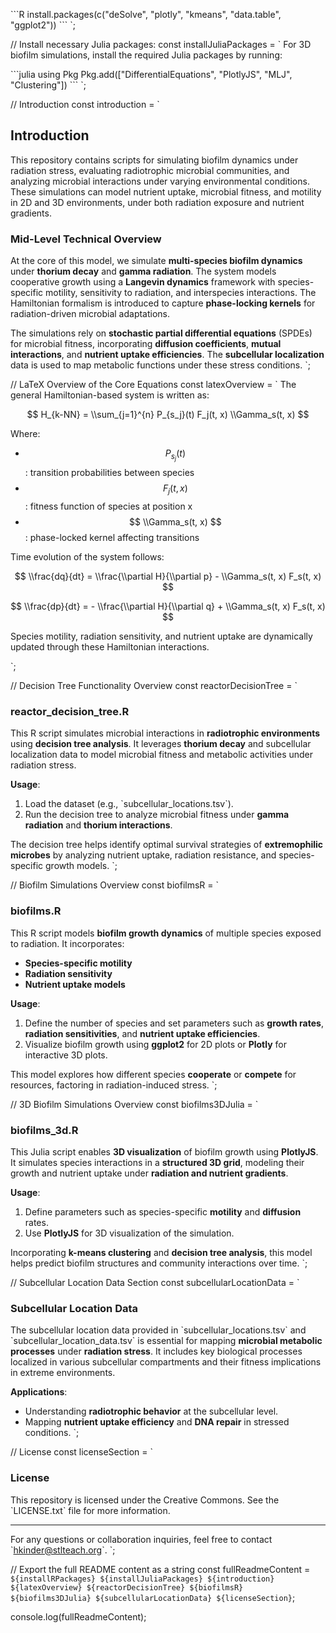 \`\`\`R
install.packages(c("deSolve", "plotly", "kmeans", "data.table", "ggplot2"))
\`\`\`
`;

// Install necessary Julia packages:
const installJuliaPackages = `
For 3D biofilm simulations, install the required Julia packages by running:

\`\`\`julia
using Pkg
Pkg.add(["DifferentialEquations", "PlotlyJS", "MLJ", "Clustering"])
\`\`\`
`;

// Introduction
const introduction = `
## Introduction

This repository contains scripts for simulating biofilm dynamics under radiation stress, evaluating radiotrophic microbial communities, and analyzing microbial interactions under varying environmental conditions. These simulations can model nutrient uptake, microbial fitness, and motility in 2D and 3D environments, under both radiation exposure and nutrient gradients.

### Mid-Level Technical Overview

At the core of this model, we simulate **multi-species biofilm dynamics** under **thorium decay** and **gamma radiation**. The system models cooperative growth using a **Langevin dynamics** framework with species-specific motility, sensitivity to radiation, and interspecies interactions. The Hamiltonian formalism is introduced to capture **phase-locking kernels** for radiation-driven microbial adaptations.

The simulations rely on **stochastic partial differential equations** (SPDEs) for microbial fitness, incorporating **diffusion coefficients**, **mutual interactions**, and **nutrient uptake efficiencies**. The **subcellular localization** data is used to map metabolic functions under these stress conditions.
`;

// LaTeX Overview of the Core Equations
const latexOverview = `
The general Hamiltonian-based system is written as:

$$ H_{k-NN} = \\sum_{j=1}^{n} P_{s_j}(t) F_j(t, x) \\Gamma_s(t, x) $$

Where:
- $$ P_{s_j}(t) $$: transition probabilities between species
- $$ F_j(t, x) $$: fitness function of species at position x
- $$ \\Gamma_s(t, x) $$: phase-locked kernel affecting transitions

Time evolution of the system follows:

$$ \\frac{dq}{dt} = \\frac{\\partial H}{\\partial p} - \\Gamma_s(t, x) F_s(t, x) $$

$$ \\frac{dp}{dt} = - \\frac{\\partial H}{\\partial q} + \\Gamma_s(t, x) F_s(t, x) $$

Species motility, radiation sensitivity, and nutrient uptake are dynamically updated through these Hamiltonian interactions.

`;

// Decision Tree Functionality Overview
const reactorDecisionTree = `
### reactor_decision_tree.R

This R script simulates microbial interactions in **radiotrophic environments** using **decision tree analysis**. It leverages **thorium decay** and subcellular localization data to model microbial fitness and metabolic activities under radiation stress.

**Usage**:
1. Load the dataset (e.g., \`subcellular_locations.tsv\`).
2. Run the decision tree to analyze microbial fitness under **gamma radiation** and **thorium interactions**.

The decision tree helps identify optimal survival strategies of **extremophilic microbes** by analyzing nutrient uptake, radiation resistance, and species-specific growth models.
`;

// Biofilm Simulations Overview
const biofilmsR = `
### biofilms.R

This R script models **biofilm growth dynamics** of multiple species exposed to radiation. It incorporates:
- **Species-specific motility**
- **Radiation sensitivity**
- **Nutrient uptake models**

**Usage**:
1. Define the number of species and set parameters such as **growth rates**, **radiation sensitivities**, and **nutrient uptake efficiencies**.
2. Visualize biofilm growth using **ggplot2** for 2D plots or **Plotly** for interactive 3D plots.

This model explores how different species **cooperate** or **compete** for resources, factoring in radiation-induced stress.
`;

// 3D Biofilm Simulations Overview
const biofilms3DJulia = `
### biofilms_3d.R

This Julia script enables **3D visualization** of biofilm growth using **PlotlyJS**. It simulates species interactions in a **structured 3D grid**, modeling their growth and nutrient uptake under **radiation and nutrient gradients**.

**Usage**:
1. Define parameters such as species-specific **motility** and **diffusion** rates.
2. Use **PlotlyJS** for 3D visualization of the simulation.

Incorporating **k-means clustering** and **decision tree analysis**, this model helps predict biofilm structures and community interactions over time.
`;

// Subcellular Location Data Section
const subcellularLocationData = `
### Subcellular Location Data

The subcellular location data provided in \`subcellular_locations.tsv\` and \`subcellular_location_data.tsv\` is essential for mapping **microbial metabolic processes** under **radiation stress**. It includes key biological processes localized in various subcellular compartments and their fitness implications in extreme environments.

**Applications**:
- Understanding **radiotrophic behavior** at the subcellular level.
- Mapping **nutrient uptake efficiency** and **DNA repair** in stressed conditions.
`;

// License
const licenseSection = `
### License

This repository is licensed under the Creative Commons. See the \`LICENSE.txt\` file for more information.

---

For any questions or collaboration inquiries, feel free to contact \`hkinder@stlteach.org\`.
`;

// Export the full README content as a string
const fullReadmeContent = `
${installRPackages}
${installJuliaPackages}
${introduction}
${latexOverview}
${reactorDecisionTree}
${biofilmsR}
${biofilms3DJulia}
${subcellularLocationData}
${licenseSection}
`;

console.log(fullReadmeContent);
